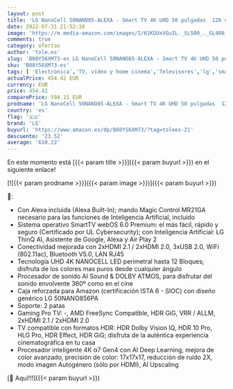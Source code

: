 ```yaml
---
layout: post
title: 'LG NanoCell 50NANO85-ALEXA - Smart TV 4K UHD 50 pulgadas  126 cm   Inteligencia Artificial  100% HDR  HLG  HDMI 2.1  USB 2.0  Bluetooth 5.0  WiFi'
date: 2022-07-31 21:52:18
image: 'https://m.media-amazon.com/images/I/61KOUxVGuIL._SL500_._SL400_.jpg'
comments: true
category: ofertas
author: 'tole.es'
slug: 'B08Y56XM73-es LG NanoCell 50NANO85-ALEXA - Smart TV 4K UHD 50 pulgadas...'
sku: 'B08Y56XM73-es'
tags: [ 'Electrónica','TV, vídeo y home cinema','Televisores','lg','smart','tv','🇪🇸', ]
actualPrice: 454.42 EUR
currency: EUR
price: 454.42
comparePrice: 594.15 EUR
prodname: 'LG NanoCell 50NANO85-ALEXA - Smart TV 4K UHD 50 pulgadas  126 cm   Inteligencia Artificial  100% HDR  HLG  HDMI 2.1  USB 2.0  Bluetooth 5.0  WiFi'
country: 'es'
flag: '🇪🇸'
brand: 'LG'
buyurl: 'https://www.amazon.es/dp/B08Y56XM73/?tag=tolees-21'
descuento: '23.52'
average: '610.22'
---
```


En este momento está [{{< param title >}}]({{< param buyurl >}}) en el siguiente enlace!

[![{{< param prodname >}}]({{< param image >}})]({{< param buyurl >}})

🔎:

- Con Alexa incluida (Alexa Built-In); mando Magic Control MR21GA necesario para las funciones de Inteligencia Artificial, incluido
- Sistema operativo SmartTV webOS 6.0 Premium: el más fácil, rápido y seguro (Certificado por UL Cybersecurity); con Inteligencia Artificial: LG ThinQ AI, Asistente de Google, Alexa y Air Play 2
- Conectividad mejorada con 2xHDMI 2.1 / 2xHDMI 2.0, 3xUSB 2.0, WiFi (802.11ac), Bluetooth V5.0, LAN RJ45
- Tecnología UHD 4K NANOCELL LED perimetral hasta 12 Bloques; disfruta de los colores mas puros desde cualquier ángulo
- Procesador de sonido AI Sound & DOLBY ATMOS, para disfrutar del sonido envolvente 360º como en el cine
- Caja reforzada para Amazon (certificación ISTA 6 - SIOC) con diseño genérico LG 50NANO856PA
- Soporte: 2 patas
- Gaming Pro TV: -, AMD FreeSync Compatible, HDR GiG, VRR / ALLM, 2xHDMI 2.1 / 2xHDMI 2.0
- TV compatible con formatos HDR: HDR Dolby Vision IQ, HDR 10 Pro, HLG Pro, HDR Effect, HDR GiG; disfruta de la auténtica experiencia cinematográfica en tu casa
- Procesador inteligente 4K α7 Gen4 con AI Deep Learning, mejora de color avanzado, precisión de color: 17x17x17, reducción de ruido 2X, modo imagen Autogénero (sólo por HDMI), AI Upscaling

[🛒 Aquí!!!]({{< param buyurl >}})
